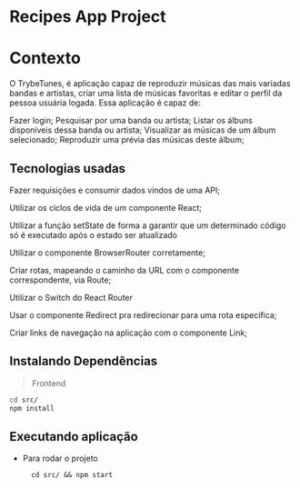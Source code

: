 # Recipes App Project

# Contexto

O TrybeTunes, é aplicação capaz de reproduzir músicas das mais variadas bandas e artistas, criar uma lista de músicas favoritas e editar o perfil da pessoa usuária logada. Essa aplicação é capaz de:

Fazer login;
Pesquisar por uma banda ou artista;
Listar os álbuns disponíveis dessa banda ou artista;
Visualizar as músicas de um álbum selecionado;
Reproduzir uma prévia das músicas deste álbum;

## Tecnologias usadas

Fazer requisições e consumir dados vindos de uma API;

Utilizar os ciclos de vida de um componente React;

Utilizar a função setState de forma a garantir que um determinado código só é executado após o estado ser atualizado

Utilizar o componente BrowserRouter corretamente;

Criar rotas, mapeando o caminho da URL com o componente correspondente, via Route;

Utilizar o Switch do React Router

Usar o componente Redirect pra redirecionar para uma rota específica;

Criar links de navegação na aplicação com o componente Link;


## Instalando Dependências

> Frontend
```bash
cd src/
npm install
``` 
## Executando aplicação

* Para rodar o projeto

  ```
    cd src/ && npm start
  ```